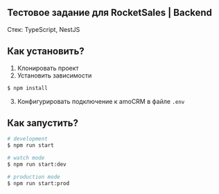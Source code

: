 ## Тестовое задание для RocketSales | Backend
Стек: TypeScript, NestJS

## Как установить?

1. Клонировать проект
2. Установить зависимости
```bash
$ npm install
```
3. Конфигурировать подключение к amoCRM в файле ```.env```

## Как запустить?

```bash
# development
$ npm run start

# watch mode
$ npm run start:dev

# production mode
$ npm run start:prod
```

